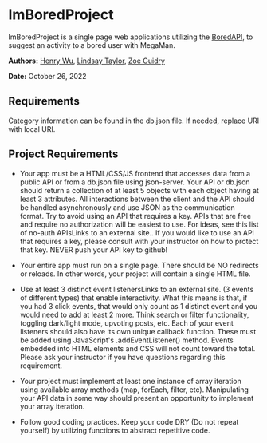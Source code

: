 # ImBoredProject
ImBoredProject is a single page web applications utilizing the [BoredAPI](https://www.boredapi.com/), to suggest an activity to a bored user with MegaMan.

__Authors:__ [Henry Wu](https://github.com/hhw67865), [Lindsay Taylor](https://github.com/lindzht), [Zoe Guidry](https://github.com/zomeister)

__Date:__ October 26, 2022

## Requirements
Category information can be found in the db.json file. If needed, replace URI with local URI.


## Project Requirements
-   Your app must be a HTML/CSS/JS frontend that accesses data from a public API or from a db.json file using json-server. Your API or db.json should return a collection of at least 5 objects with each object having at least 3 attributes. All interactions between the client and the API should be handled asynchronously and use JSON as the communication format. Try to avoid using an API that requires a key. APIs that are free and require no authorization will be easiest to use. For ideas, see this list of no-auth APIsLinks to an external site.. If you would like to use an API that requires a key, please consult with your instructor on how to protect that key. NEVER push your API key to github!

-   Your entire app must run on a single page. There should be NO redirects or reloads. In other words, your project will contain a single HTML file.

-   Use at least 3 distinct event listenersLinks to an external site. (3 events of different types) that enable interactivity. What this means is that, if you had 3 click events, that would only count as 1 distinct event and you would need to add at least 2 more. Think search or filter functionality, toggling dark/light mode, upvoting posts, etc. Each of your event listeners should also have its own unique callback function. These must be added using JavaScript's .addEventListener() method. Events embedded into HTML elements and CSS will not count toward the total. Please ask your instructor if you have questions regarding this requirement.

-   Your project must implement at least one instance of array iteration using available array methods (map, forEach, filter, etc). Manipulating your API data in some way should present an opportunity to implement your array iteration.

-   Follow good coding practices. Keep your code DRY (Do not repeat yourself) by utilizing functions to abstract repetitive code.